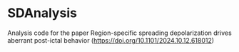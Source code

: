 # SDAnalysis
Analysis code for the paper Region-specific spreading depolarization drives aberrant post-ictal behavior (https://doi.org/10.1101/2024.10.12.618012)

